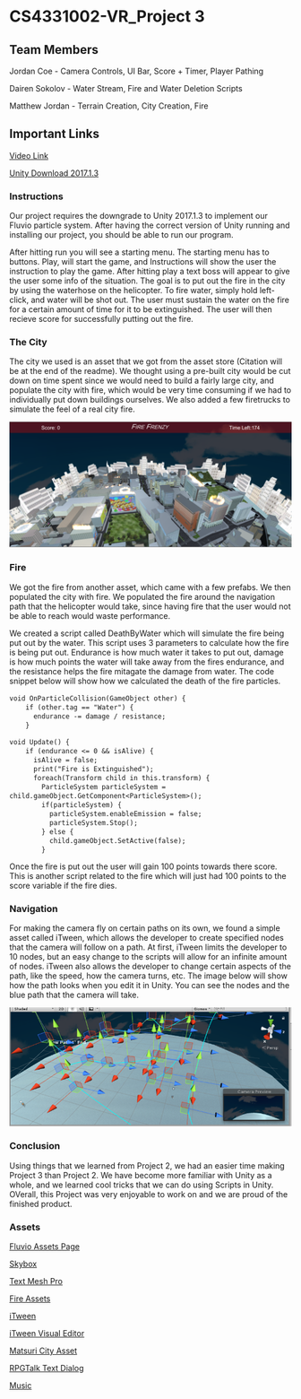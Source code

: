 # CS4331002-VR_Project 3

## Team Members
Jordan Coe - Camera Controls, UI Bar, Score + Timer, Player Pathing

Dairen Sokolov - Water Stream, Fire and Water Deletion Scripts

Matthew Jordan - Terrain Creation, City Creation, Fire

## Important Links
 <a href="https://www.youtube.com/watch?v=pOl-wY6o30M">Video Link</a>

<a href="https://unity3d.com/get-unity/download/archive">Unity Download 2017.1.3</a>

### Instructions
Our project requires the downgrade to Unity 2017.1.3 to implement our Fluvio particle system. After having the correct version of Unity running and installing our project, you should be able to run our program. 

After hitting run you will see a starting menu. The starting menu has to buttons. Play, will start the game, and Instructions will show the user the instruction to play the game. After hitting play a text boss will appear to give the user some info of the situation. The goal is to put out the fire in the city by using the waterhose on the helicopter. To fire water, simply hold left-click, and water will be shot out. The user must sustain the water on the fire for a certain amount of time for it to be extinguished. The user will then recieve score for successfully putting out the fire. 

### The City
The city we used is an asset that we got from the asset store (Citation will be at the end of the readme). We thought using a pre-built city would be cut down on time spent since we would need to build a fairly large city, and populate the city with fire, which would be very time consuming if we had to individually put down buildings ourselves. We also added a few firetrucks to simulate the feel of a real city fire. 

![ScreenShot](city.png)

### Fire 
We got the fire from another asset, which came with a few prefabs. We then populated the city with fire. We populated the fire around the navigation path that the helicopter would take, since having fire that the user would not be able to reach would waste performance. 

We created a script called DeathByWater which will simulate the fire being put out by the water. This script uses 3 parameters to calculate how the fire is being put out. Endurance is how much water it takes to put out, damage is how much points the water will take away from the fires endurance, and the resistance helps the fire mitagate the damage from water. The code snippet below will show how we calculated the death of the fire particles.

```
void OnParticleCollision(GameObject other) {
    if (other.tag == "Water") {
      endurance -= damage / resistance;
    }
```

```
void Update() {
    if (endurance <= 0 && isAlive) {
      isAlive = false;
      print("Fire is Extinguished");
      foreach(Transform child in this.transform) {
        ParticleSystem particleSystem = child.gameObject.GetComponent<ParticleSystem>();
        if(particleSystem) {
          particleSystem.enableEmission = false;
          particleSystem.Stop();
        } else {
          child.gameObject.SetActive(false);
        }
```

Once the fire is put out the user will gain 100 points towards there score. This is another script related to the fire which will just had 100 points to the score variable if the fire dies.

### Navigation
For making the camera fly on certain paths on its own, we found a simple asset called iTween, which allows the developer to create specified nodes that the camera will follow on a path. At first, iTween limits the developer to 10 nodes, but an easy change to the scripts will allow for an infinite amount of nodes. iTween also allows the developer to change certain aspects of the path, like the speed, how the camera turns, etc. The image below will show how the path looks when you edit it in Unity. You can see the nodes and the blue path that the camera will take.

![ScreenShot](path.png)

### Conclusion
Using things that we learned from Project 2, we had an easier time making Project 3 than Project 2. We have become more familiar with Unity as a whole, and we learned cool tricks that we can do using Scripts in Unity. OVerall, this Project was very enjoyable to work on and we are proud of the finished product.

### Assets
<a href="https://assetstore.unity.com/packages/tools/particles-effects/fluvio-free-2888">Fluvio Assets Page</a>

<a href="https://assetstore.unity.com/packages/2d/textures-materials/sky/skybox-series-free-103633">Skybox</a>

<a href="https://assetstore.unity.com/packages/essentials/beta-projects/textmesh-pro-84126">Text Mesh Pro</a>

<a href="https://assetstore.unity.com/packages/vfx/particles/fire-explosions/fire-spell-effects-36825">Fire Assets</a>

<a href="https://assetstore.unity.com/packages/tools/animation/itween-84">iTween</a>

<a href="https://assetstore.unity.com/packages/tools/visual-scripting/itween-visual-editor-180">iTween Visual Editor</a>

<a href="https://assetstore.unity.com/packages/3d/environments/urban/japanese-matsuri-city-35619">Matsuri City Asset</a>

<a href="http://www.seizestudios.com/developer/rpgtalk/">RPGTalk Text Dialog</a>

<a href="https://www.youtube.com/watch?v=-wJSpqrzarE">Music</a>
